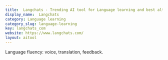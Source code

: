```yaml
---
title:  Langchats - Trending AI tool for Language learning and best alternatives
display_name:  Langchats
category: Language learning
category_slug: language-learning
key: langchats_com
website: https://www.langchats.com/
layout: aitool
---
```


Language fluency: voice, translation, feedback.
